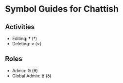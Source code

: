 # Symbol Guides for Chattish
## Activities
- Editing: † (&dagger;)
- Deleting: × (&times;)

## Roles
- Admin: Θ (&theta;)
- Global Admin: Δ (&delta;)